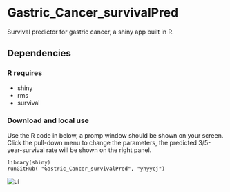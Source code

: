 # Gastric_Cancer_survivalPred
Survival predictor for gastric cancer, a shiny app built in R.

## Dependencies
### R requires
* shiny
* rms
* survival

### Download and local use
Use the R code in below, a promp window should be shown on your screen. Click the pull-down menu to change the parameters, the predicted 3/5-year-survival rate will be shown on the right panel.
```
library(shiny)
runGitHub( "Gastric_Cancer_survivalPred", "yhyycj")
```
![ui]("./ui.png")
